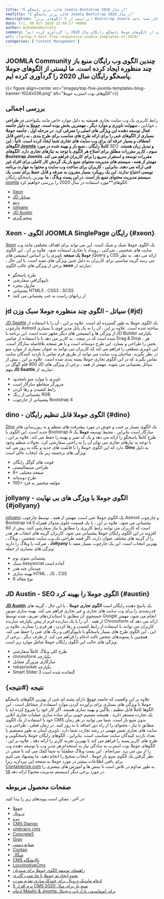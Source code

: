 ```yaml
---
title: "5 قالب برتر پاسخگو Joomla Bootstrap از سال 2020" 
seoTitle: "5 قالب برتر پاسخگو Joomla Bootstrap از سال 2020" 
description: "این لیست از 5 الگوهای برتر Bootstrap Joomla را برای سال 2020 طی کنید. بهترین مورد را انتخاب کنید که متناسب با طراحی و تجربه کاربر وب سایت کسب و کار شما باشد." 
date: Fri, 09 Oct 2020 13:49:17 +0000
author: muhammadmustafa
summary: "انجمن جوملا چندین الگوی وب بدون منبع باز چند منظوره ایجاد کرده است. ما لیستی از الگوهای جوملا پاسخگو رایگان سال 2020 را گردآوری کرده ایم." 
url: /fa/top-5-best-free-responsive-joomla-templates-of-2020/
categories: ['Content Management']
---
```


## JOOMLA Community چندین الگوی وب رایگان منبع باز چند منظوره ایجاد کرده است. ما لیستی از الگوهای جوملا پاسخگو رایگان سال 2020 را گردآوری کرده ایم.

{{< figure align=center src="images/top-five-joomla-templates-blog-banner-1024x536.png" alt="الگوهای بوت استرپ جوملا">}}


## بررسی اجمالی
رابط کاربری یک وب سایت تجاری همیشه به دلیل موارد خاص مانند یکنواختی  **در طراحی ،** خوانایی  **، سهولت ناوبری و موارد دیگر ، مهمترین بخش بوده است. [جوملا][1] به دلیل جامعه فعال توسعه دهنده این ویژگی های اصلی را معرفی کرد. در مرحله اول ، جامعه جوملا بسیاری از الگوهای غنی را برای ارائه طرح های مناسب برای طرح بندی ، به راحتی قابل انعطاف و بسیار حرفه ای برای وب سایت های تجاری شما ایجاد کرده است. ثانیاً ، این الگوهای [Joomla][1] کاملاً رایگان ، منبع باز و بهینه شده در مورد**  SEO **و تبدیل زبان هستند. سوم ، کاربر مقررات مطلق برای اصلاح هر الگوی با توجه به نیازهای تجاری دارد. الگوهای Bootstrap Joomla مقررات توسعه و استقرار سریع را برای کاربران فراهم می کند. مهمتر از همه ، سیستم های مدیریت محتوای منبع باز یک گردش کار کاملی برای افراد غیر فنی ارائه می دهند. بنابراین ، کاربران برای ساخت وب سایت و محتوا به مهارت برنامه نویسی احتیاج ندارند. این یک رویکرد بسیار مقرون به صرفه و قابل حفظ برای نصب یک سیستم مدیریت محتوای منبع باز است. در این پست وبلاگ ، ما**  بهترین پاسخگو رایگان [joomla][1] الگوهای**مورد استفاده در سال 2020 را بررسی خواهیم کرد.
  * [Xeon][2]
  * [JD سیاتل][3]
  * [دینو][4]
  * [jollyany][5]
  * [JD Austin][6]
  * [نتیجه گیری][7]

##  **Xeon** - **الگوی JOOMLA SinglePage رایگان**  {#xeon}

[Xeon][8] یک الگوی جوملا شیک و شیک است. این می تواند برای اهداف مختلفی مانند وب سایت های شخصی ، شرکتی ، رویداد یا تجاری استفاده شود. علاوه بر آن ، این الگوی  **جوملا یک صفحه**  ناوبری را بر اساس انیمیشن های jQuery و CSS ارائه می دهد. به نظر می رسد گزینه مناسبی برای کاربران به دلیل چنین ویژگی های مفید است.
با این حال ، برخی از ویژگی های غالب الگوی  **xeon**  عبارتند از:
  * طرح پاسخگو
  * تایپوگرافی سفارشی
  * ماژول پنجره
  * پشتیبانی HTML5 ، CSS3 ، SCSS
  * از زبانهای راست به چپ پشتیبانی می کنند

##  **jd سیاتل** - **الگوی چند منظوره جوملا سبک وزن**  {#jd}

[JD Seattle][9] یک الگوی جوملا به طور گسترده ای است. علاوه بر این ، آن را با استفاده از چارچوب Astroid ساخته شده است. علاوه بر این ، آن را به یک پانل مدیر قوی با بسیاری از ویژگی ها و انیمیشن های دیگر مجهز شده است. این برنامه با JD Builder یکپارچه شده است که در نتیجه ، به کاربر می دهد تا با استفاده از عناصر Drag & Drop ، هر بخش را طراحی و بسازد. این طرح دوستانه است و با هر صفحه بلافاصله سازگار است. این ناوبری منطقی را فراهم می کند که کاربران می توانند به عنوان بسیاری از موارد منو در نظر بگیرند. صاحبان وب سایت می توانند از طریق فرم تماس با بازدید کنندگان سایت تماس بگیرند که در این الگوی تجاری جوملا بسته بندی شده است. علاوه بر این ، بیش از 800 قلم گوگل در JD سیاتل پشتیبانی می شوند.
مهمتر از همه ، برخی از ویژگی های مهم  **JD Seattle**  عبارتند از:
  * ناوبری با موارد منو نامحدود
  * مرورگر متقاطع سازگار است
  * رابط کشیدن و رها کردن
  * پشتیبانی از رنگ RGB
  * پشتیبانی از چارچوب Bootstrap 4

##  **dino** - **الگوی جوملا قابل تنظیم رایگان**  {#dino}

[Dino][10] یک الگوی بسیار پر جنب و جوش در مورد پیشرفت های منظم و به روزرسانی های جدید است. این الگوی با Bootstrap 4 سازگار است بنابراین ، محیط توسعه  **جوملا**  یک طرح کاملاً پاسخگو را ارائه می دهد و یک کد تمیز و بهینه را حفظ می کند. علاوه بر این ، با توجه به نیازهای تجاری می توان آن را به راحتی سفارشی کرد. تحولات منظم وجود دارد که این الگوی جوملا را با قابلیت های جدید و نگاه به روز می کند.
 **Dino** به دلیل ویژگی های برجسته زیر یک انتخاب عالی است:
  * فونت های گوگل رایگان
  * طراحی مینیمالیستی
  * 6+ صفحه مختلف
  * طرح دوستانه
  * 100+ مؤلفه منحصر به فرد

##  **jollyany** - **الگوی جوملا با ویژگی های بی نهایت**  {#jollyany}

[jollyany][11] یک الگوی جوملا غنی است. مهمتر از همه ، توسط چارچوب Astroid و چارچوب Bootstrap v4.5 پشتیبانی می شود. علاوه بر این ، با یک قسمت جلوی مدولار همراه است که کاربران می توانند رابط کاربری را مطابق با نیاز سفارشی کنند. بیش از 60 افزونه در این الگوی رایگان جوملا پشتیبانی می شود. کاربران گزینه های انتخاب هر هدر را از گزینه های مختلف عنوان دارند. اگر قصد طراحی یک وب سایت شخصی ، وبلاگ ، شرکت یا وبلاگ را دارید ،  **Jollyany**  بهترین انتخاب است.
این یک چارچوب بسیار مفید با ویژگی های بسیاری از جمله:
  * پشتیبانی منوی بوم
  * سبک easysocial آماده است
  * چیدمان چند هدر
  * بهینه سازی HTML ، JS ، CSS
  * 6 نوع مقاله

##  **JD Austin** - **SEO الگوی جوملا را بهینه کرد**  {#austin}

 **[JD Austin][12]** یک پاسخ دهنده رایگان است **الگوی تجاری جوملا** ، با این حال ، گزینه های قدرتمندی را برای وب سایت های تجاری و غیر تجاری فراهم می کند. بهینه سازی موتور جستجوی آن مطابق با استانداردهای تعریف شده توسط Google انجام می شود. مهمتر از همه ، آن را با یک سازنده فرم از پیش یکپارچه سازنده Chronoform ارائه می دهد که کاربران می توانند با استفاده از رابط کشیدن و رها کردن ، هر فرم را بسازند. علاوه بر این ، این الگوی طرح های بسیار پاسخگو با تایپوگرافی و رنگ های غنی را حفظ می کند. همچنین با پسوندهای شخص ثالث ادغام را فراهم می کند.
از طرف دیگر ، برخی از ویژگی های جالب این الگوی رایگان جوملا شامل موارد زیر است:
  * طرح کلی وبلاگ کاملاً سفارشی
  * chronoform یکپارچه
  * سازگاری مرورگر متقابل
  * roksprocket یکپارچه
  * Smart Slider 3 گنجانده شده است

## نتیجه  {#نتیجه}

علاوه بر این واقعیت که جامعه [جوملا][1] دارای پشته ای غنی از بهترین الگوهای پاسخگو جوملا با ویژگی های بسیاری برای برآورده کردن موارد استفاده از مشاغل است ، این الگوها کاملاً قابل تنظیم ، پلاگین و بهینه سازی هستند. اگر کار خود را شروع کرده اید یا یک تجارت مستقر دارید ، همیشه تصمیم خوبی برای ساده سازی عملیات تجاری آنلاین خود با استفاده از یک الگوی CMS بدون منبع باز است. شما می توانید در هر زمان مطابق با نیاز ، محتوای را از راه دور اضافه یا به روز کنید. در زمان فعلی ، طراحی وب سایت های تجاری نقش مهمی در رشد تجارت شما دارد. ناوبری آسان به طور مستقیم با تعداد بازدید کنندگان سایت متناسب است. بنابراین ، الگوهای رایگان جوملا پاسخگویی و طرح های کاربر پسند را فراهم می کند تا بهترین تجربه کاربر را ارائه دهد ، علاوه بر این ، الگوهای جوملا بوت استرپ به سادگی نیاز به استخدام هر مدیر وب یا توسعه دهنده وب را از بین می برد. سرانجام ، این پست وبلاگ مطمئناً به شما کمک می کند تا ضمن در نظر گرفتن یک الگوی منبع باز جوملا ، انتخاب صحیح را انجام دهید.
ما پیشنهاد می کنیم برای یافتن اطلاعات بیشتر در مورد جوملا به صفحه [این][1] بپردازید زیرا [Containerize.com][13] به طور مداوم در تلاش است تا بینش ها و آموزش های بیشتری را در مورد برخی دیگر [سیستم مدیریت محتوا] ارائه دهد [14].

## صفحات محصول مربوطه
در آخر ، ممکن است پیوندهای زیر را پیدا کنید:
  * [جوملا][15]
  * [دروپال][16]
  * [پیرو][17]
  * [CMS Django][18]
  * [umbraco cms][19]
  * [Concrete5][20]
  * [Grav][21]
  * [صنایع دستی][22]
  * [Contao][23]
  * [][24][چنگال][24]
  * [][24][CMS پالایشگاه][25]
  * [][24][LocomotiveCms][26]
  * [راهنمای توسعه الگوی جوملا برای مبتدیان][27]
  * [نحوه ایجاد تم جوملا با چارچوب گانری][28]
  * [ادغام ماوتیک دروپال برای خودکارسازی تغذیه سرب][29]
  * [5 نرم افزار CMS منبع باز برای سال 2020][30]
  * [ادغام Mautic & Joomla برای اتوماسیون بازاریابی دیجیتال][31]



[1]: https://href.li/?https://products.containerize.com/content-management/joomla
[2]: #xeon
[3]: #jd
[4]: #dino
[5]: #jollyany
[6]: #austin
[7]: #Conclusion
[8]: https://www.joomshaper.com/joomla-templates/xeon
[9]: https://www.joomdev.com/products/templates/jd-seattle-template
[10]: https://www.templaza.com/download/joomla-templates/tz_membership/downloadinfo/222-tz-dino.html
[11]: https://www.templaza.com/download/joomla-templates/tz_membership/downloadinfo/223-tz-jollyany.html
[12]: https://www.joomdev.com/products/templates/jd-austin-template
[13]: https://href.li/?https://www.containerize.com/
[14]: https://href.li/?https://products.containerize.com/content-management
[15]: https://products.containerize.com/content-management/joomla
[16]: https://products.containerize.com/content-management/drupal
[17]: https://products.containerize.com/content-management/pyro
[18]: https://products.containerize.com/content-management/django
[19]: https://products.containerize.com/content-management/umbraco
[20]: https://products.containerize.com/content-management/concrete5
[21]: https://products.containerize.com/content-management/grav
[22]: https://products.containerize.com/content-management/craft
[23]: https://products.containerize.com/content-management/contao
[24]: https://products.containerize.com/content-management/fork
[25]: https://products.containerize.com/content-management/refinery-cms
[26]: https://products.containerize.com/content-management/locomotive-cms
[27]: https://blog.containerize.com/content-management/responsive-joomla-templates-tutorial/
[28]: https://blog.containerize.com/content-management/how-to-create-joomla-theme-joomla-gantry-framework/
[29]: https://blog.containerize.com/content-management/drupal-tutorial-automate-lead-growth-with-drupal-mautic/
[30]: https://blog.containerize.com/content-management/top-5-open-source-content-management-systems-for-2020/
[31]: https://blog.containerize.com/content-management/integrate-mautic-with-joomla-for-marketing-automation/
